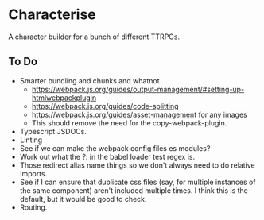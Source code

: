 # Characterise

A character builder for a bunch of different TTRPGs.

## To Do

- Smarter bundling and chunks and whatnot
  - https://webpack.js.org/guides/output-management/#setting-up-htmlwebpackplugin
  - https://webpack.js.org/guides/code-splitting
  - https://webpack.js.org/guides/asset-management for any images
  - This should remove the need for the copy-webpack-plugin.
- Typescript JSDOCs.
- Linting
- See if we can make the webpack config files es modules?
- Work out what the ?: in the babel loader test regex is.
- Those redirect alias name things so we don't always need to do relative imports.
- See if I can ensure that duplicate css files (say, for multiple instances of the same component) aren't included multiple times. I think this is the default, but it would be good to check.
- Routing.